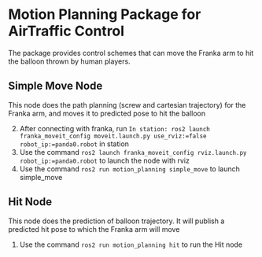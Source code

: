# Motion Planning Package for AirTraffic Control
The package provides control schemes that can move the Franka arm to hit the balloon thrown by human players.

## Simple Move Node
This node does the path planning (screw and cartesian trajectory) for the Franka arm, and moves it to predicted pose to hit the balloon

2. After connecting with franka, run `In station: ros2 launch franka_moveit_config moveit.launch.py use_rviz:=false robot_ip:=panda0.robot` in station
3. Use the command `ros2 launch franka_moveit_config rviz.launch.py robot_ip:=panda0.robot` to launch the node with rviz
4. Use the command `ros2 run motion_planning simple_move` to launch simple_move

## Hit Node
This node does the prediction of balloon trajectory. It will publish a predicted hit pose to which the Franka arm will move

1. Use the command `ros2 run motion_planning hit` to run the Hit node